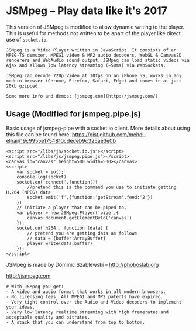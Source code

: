 # JSMpeg – Play data like it's 2017

This version of JSMpeg is modified to allow dynamic writing to the player. This is useful for methods not written to be apart of the player like direct use of `socket.io`. 

```
JSMpeg is a Video Player written in JavaScript. It consists of an MPEG-TS demuxer, MPEG1 video & MP2 audio decoders, WebGL & Canvas2D renderers and WebAudio sound output. JSMpeg can load static videos via Ajax and allows low latency streaming (~50ms) via WebSockets.

JSMpeg can decode 720p Video at 30fps on an iPhone 5S, works in any modern browser (Chrome, Firefox, Safari, Edge) and comes in at just 20kb gzipped.

Some more info and demos: [jsmpeg.com](http://jsmpeg.com/)
```

## Usage (Modified for jsmpeg.pipe.js)

Basic usage of jsmpeg-pipe with a socket.io client. More details about using this file can be found here. https://gist.github.com/mehdi-elhaij/19c9955e1754810cdedeb9c325ae3e0b

```
<script src="/libs/js/socket.io.js"></script>
<script src="/libs/js/jsmpeg.pipe.js"></script>
<canvas id="canvas" height=500 width=500></canvas>
<script>
    var socket = io();
    console.log(socket)
    socket.on('connect',function(){
        //pretend this is the command you use to initiate getting H.264 (MPEG) data
        socket.emit('f',{function:'getStream',feed:'2'})
    })
    // initiate a player that can be piped to.
    var player = new JSMpeg.Player('pipe',{
        canvas:document.getElementById('canvas')
    });
    socket.on('h264', function (data) {
        // pretend you are getting data as follows
        // data = {buffer:ArrayBuffer}
        player.write(data.buffer)
    });
</script>
```

JSMpeg is made by Dominic Szablewski – http://phoboslab.org

http://jsmpeg.com 

```
# With JSMpeg you get:
- A video and audio format that works in all modern browsers.
- No licensing fees. All MPEG1 and MP2 patents have expired.
- Very tight control over the Audio and Video decoders to implement your ideas.
- Very low latency realtime streaming with high framerates and acceptable quality and bitrates.
- A stack that you can understand from top to bottom.
```